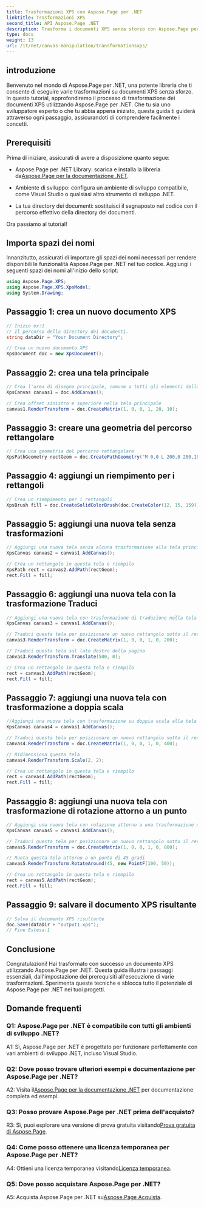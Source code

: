 ```yaml
---
title: Trasformazioni XPS con Aspose.Page per .NET
linktitle: Trasformazioni XPS
second_title: API Aspose.Page .NET
description: Trasforma i documenti XPS senza sforzo con Aspose.Page per .NET. Segui la nostra guida passo passo per trasformazioni senza interruzioni.
type: docs
weight: 13
url: /it/net/canvas-manipulation/transformationsxps/
---
```

## introduzione

Benvenuto nel mondo di Aspose.Page per .NET, una potente libreria che ti consente di eseguire varie trasformazioni su documenti XPS senza sforzo. In questo tutorial, approfondiremo il processo di trasformazione dei documenti XPS utilizzando Aspose.Page per .NET. Che tu sia uno sviluppatore esperto o che tu abbia appena iniziato, questa guida ti guiderà attraverso ogni passaggio, assicurandoti di comprendere facilmente i concetti.

## Prerequisiti

Prima di iniziare, assicurati di avere a disposizione quanto segue:

-  Aspose.Page per .NET Library: scarica e installa la libreria da[Aspose.Page per la documentazione .NET](https://reference.aspose.com/page/net/).

- Ambiente di sviluppo: configura un ambiente di sviluppo compatibile, come Visual Studio o qualsiasi altro strumento di sviluppo .NET.

- La tua directory dei documenti: sostituisci il segnaposto nel codice con il percorso effettivo della directory dei documenti.

Ora passiamo al tutorial!

## Importa spazi dei nomi

Innanzitutto, assicurati di importare gli spazi dei nomi necessari per rendere disponibili le funzionalità Aspose.Page per .NET nel tuo codice. Aggiungi i seguenti spazi dei nomi all'inizio dello script:

```csharp
using Aspose.Page.XPS;
using Aspose.Page.XPS.XpsModel;
using System.Drawing;
```

## Passaggio 1: crea un nuovo documento XPS

```csharp
// Inizio ex:1
// Il percorso della directory dei documenti.
string dataDir = "Your Document Directory";

// Crea un nuovo documento XPS
XpsDocument doc = new XpsDocument();
```

## Passaggio 2: crea una tela principale

```csharp
// Crea l'area di disegno principale, comune a tutti gli elementi della pagina
XpsCanvas canvas1 = doc.AddCanvas();

// Crea offset sinistro e superiore nella tela principale
canvas1.RenderTransform = doc.CreateMatrix(1, 0, 0, 1, 20, 10);
```

## Passaggio 3: creare una geometria del percorso rettangolare

```csharp
// Crea una geometria del percorso rettangolare
XpsPathGeometry rectGeom = doc.CreatePathGeometry("M 0,0 L 200,0 200,100 0,100 Z");
```

## Passaggio 4: aggiungi un riempimento per i rettangoli

```csharp
// Crea un riempimento per i rettangoli
XpsBrush fill = doc.CreateSolidColorBrush(doc.CreateColor(12, 15, 159));
```

## Passaggio 5: aggiungi una nuova tela senza trasformazioni

```csharp
// Aggiungi una nuova tela senza alcuna trasformazione alla tela principale
XpsCanvas canvas2 = canvas1.AddCanvas();

// Crea un rettangolo in questa tela e riempilo
XpsPath rect = canvas2.AddPath(rectGeom);
rect.Fill = fill;
```

## Passaggio 6: aggiungi una nuova tela con la trasformazione Traduci

```csharp
// Aggiungi una nuova tela con trasformazione di traduzione nella tela principale
XpsCanvas canvas3 = canvas1.AddCanvas();

// Traduci questa tela per posizionare un nuovo rettangolo sotto il rettangolo precedente
canvas3.RenderTransform = doc.CreateMatrix(1, 0, 0, 1, 0, 200);

// Traduci questa tela sul lato destro della pagina
canvas3.RenderTransform.Translate(500, 0);

// Crea un rettangolo in questa tela e riempilo
rect = canvas3.AddPath(rectGeom);
rect.Fill = fill;
```

## Passaggio 7: aggiungi una nuova tela con trasformazione a doppia scala

```csharp
//Aggiungi una nuova tela con trasformazione su doppia scala alla tela principale
XpsCanvas canvas4 = canvas1.AddCanvas();

// Traduci questa tela per posizionare un nuovo rettangolo sotto il rettangolo precedente
canvas4.RenderTransform = doc.CreateMatrix(1, 0, 0, 1, 0, 400);

// Ridimensiona questa tela
canvas4.RenderTransform.Scale(2, 2);

// Crea un rettangolo in questa tela e riempilo
rect = canvas4.AddPath(rectGeom);
rect.Fill = fill;
```

## Passaggio 8: aggiungi una nuova tela con trasformazione di rotazione attorno a un punto

```csharp
// Aggiungi una nuova tela con rotazione attorno a una trasformazione di punti nella tela principale
XpsCanvas canvas5 = canvas1.AddCanvas();

// Traduci questa tela per posizionare un nuovo rettangolo sotto il rettangolo precedente
canvas5.RenderTransform = doc.CreateMatrix(1, 0, 0, 1, 0, 800);

// Ruota questa tela attorno a un punto di 45 gradi
canvas5.RenderTransform.RotateAround(45, new PointF(100, 50));

// Crea un rettangolo in questa tela e riempilo
rect = canvas5.AddPath(rectGeom);
rect.Fill = fill;
```

## Passaggio 9: salvare il documento XPS risultante

```csharp
// Salva il documento XPS risultante
doc.Save(dataDir + "output1.xps");
// Fine Estesa:1
```

## Conclusione

Congratulazioni! Hai trasformato con successo un documento XPS utilizzando Aspose.Page per .NET. Questa guida illustra i passaggi essenziali, dall'impostazione dei prerequisiti all'esecuzione di varie trasformazioni. Sperimenta queste tecniche e sblocca tutto il potenziale di Aspose.Page per .NET nei tuoi progetti.

## Domande frequenti

### Q1: Aspose.Page per .NET è compatibile con tutti gli ambienti di sviluppo .NET?

A1: Sì, Aspose.Page per .NET è progettato per funzionare perfettamente con vari ambienti di sviluppo .NET, incluso Visual Studio.

### Q2: Dove posso trovare ulteriori esempi e documentazione per Aspose.Page per .NET?

 A2: Visita il[Aspose.Page per la documentazione .NET](https://reference.aspose.com/page/net/) per documentazione completa ed esempi.

### Q3: Posso provare Aspose.Page per .NET prima dell'acquisto?

 R3: Sì, puoi esplorare una versione di prova gratuita visitando[Prova gratuita di Aspose.Page](https://releases.aspose.com/).

### Q4: Come posso ottenere una licenza temporanea per Aspose.Page per .NET?

 A4: Ottieni una licenza temporanea visitando[Licenza temporanea](https://purchase.aspose.com/temporary-license/).

### Q5: Dove posso acquistare Aspose.Page per .NET?

 A5: Acquista Aspose.Page per .NET su[Aspose.Page Acquista](https://purchase.aspose.com/buy).